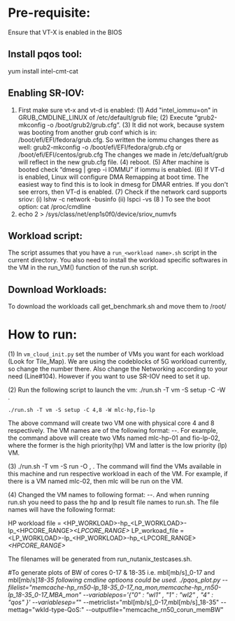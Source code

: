 # Pre-requisite: 
Ensure that VT-X is enabled in the BIOS
## Install pqos tool:
   yum install intel-cmt-cat
## Enabling SR-IOV:
  1. First make sure vt-x and vt-d is enabled:
  (1) Add "intel_iommu=on" in GRUB_CMDLINE_LINUX of /etc/default/grub file;
  (2) Execute “grub2-mkconfig -o /boot/grub2/grub.cfg”. 
  (3) It did not work, because system was booting from another grub conf which is in: /boot/efi/EFI/fedora/grub.cfg. So written the iommu changes there as well: 
  grub2-mkconfig -o /boot/efi/EFI/fedora/grub.cfg or /boot/efi/EFI/centos/grub.cfg
  The changes we made in /etc/defualt/grub will reflect in the new grub.cfg file.
  (4) reboot. 
  (5) After machine is booted check “dmesg | grep -i IOMMU” if iommu is enabled.
  (6) If VT-d is enabled, Linux will configure DMA Remapping at boot time. The easiest way to find this is to look in dmesg for DMAR entries. If you don't see errors, then VT-d is enabled.
  (7) Check if the network card supports sriov: (i) lshw -c network -businfo (ii) lspci -vs <bus address>
  (8 ) To see the boot option: cat /proc/cmdline
 2. echo 2 > /sys/class/net/enp1s0f0/device/sriov_numvfs

## Workload script:
The script assumes that you have a `run_<workload name>.sh` script in the current directory. You also need to install the workload specific softwares in the VM in the run_VM() function of the run.sh script.
 
## Download Workloads:
To download the workloads call get_benchmark.sh and move them to /root/


# How to run:
(1) In `vm_cloud_init.py` set the number of VMs you want for each workload (Look for Tile_Map). We are using the codeblocks of 5G workload currently, so change the number there. Also change the Networking according to your need (Line#104). However if you want to use SR-IOV need to set it up.

(2) Run the following script to launch the vm: ./run.sh -T vm -S setup -C <number of cpus for each vm> -W <list of workload names in lowercase>.
```
./run.sh -T vm -S setup -C 4,8 -W mlc-hp,fio-lp
```
The above command will create two VM one with physical core 4 and 8 respectively. The VM names are of the following format:  <workload-name>-<hp or lp>-<some id>. For example, the command above will create two VMs named mlc-hp-01 and fio-lp-02, where the former is the high priority(hp) VM and latter is the low priority (lp) VM.

(3) ./run.sh -T vm -S run -O <hp-workload-result-file>, <lp-workload-result-file>. The command will find the VMs available in this machine and run respective workload in each of the VM. For example, if there is a VM named mlc-02, then mlc will be run on the VM. 

 (4) Changed the VM names to following format:  <workload-name>-<hp or lp>-<some id>. And when running run.sh you need to pass the hp and lp result file names to run.sh. The file names will have the following format: 

HP workload file = <HP_WORKLOAD>-hp_<LP_WORKLOAD>-lp_<HPCORE_RANGE>_<LPCORE_RANGE>_<QoS Mode>
LP_workoad_file = <LP_WORKLOAD>-lp_<HP_WORKLOAD>-hp_<LPCORE_RANGE>_<HPCORE_RANGE>_<QoS Mode>

The filenames will be generated from run_nutanix_testcases.sh.

#To generate plots of  BW of cores 0-17 & 18-35 i.e.    mbl[mb/s]_0-17 and  mbl[mb/s]_18-35 following cmdline optioons could be used.
./pqos_plot.py --filelist="memcache-hp_rn50-lp_18-35_0-17_na_mon,memcache-hp_rn50-lp_18-35_0-17_MBA_mon" --variablepos='{"0" : "wl1" , "1" : "wl2" , "4" : "qos" }' --variablesep="_" --metriclist="mbl[mb/s]_0-17,mbl[mb/s]_18-35" --mettag="wkld-type-QoS:" --outputfile="memcache_rn50_corun_memBW"
